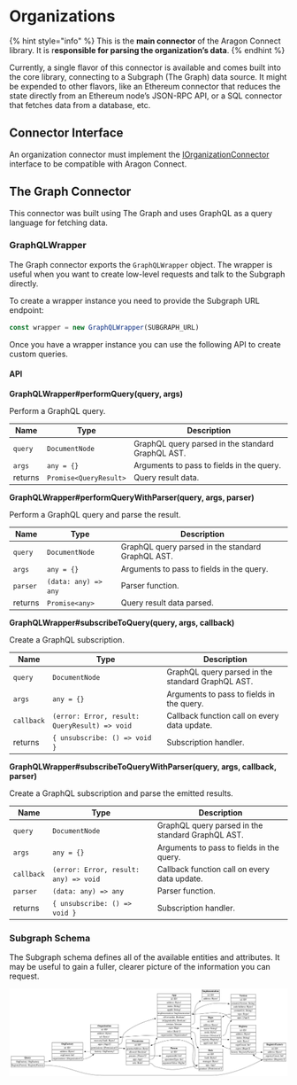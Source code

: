 # Organizations

{% hint style="info" %}
This is the **main connector** of the Aragon Connect library. It is r**esponsible for parsing the organization’s data**.
{% endhint %}

Currently, a single flavor of this connector is available and comes built into the core library, connecting to a Subgraph (The Graph) data source. It might be expended to other flavors, like an Ethereum connector that reduces the state directly from an Ethereum node’s JSON-RPC API, or a SQL connector that fetches data from a database, etc.

## Connector Interface

An organization connector must implement the [IOrganizationConnector](https://github.com/aragon/connect/blob/master/packages/connect-core/src/connections/IOrganizationConnector.ts) interface to be compatible with Aragon Connect.

## The Graph Connector

This connector was built using The Graph and uses GraphQL as a query language for fetching data.

### GraphQLWrapper

The Graph connector exports the `GraphQLWrapper` object. The wrapper is useful when you want to create low-level requests and talk to the Subgraph directly.

To create a wrapper instance you need to provide the Subgraph URL endpoint:

```javascript
const wrapper = new GraphQLWrapper(SUBGRAPH_URL)
```

Once you have a wrapper instance you can use the following API to create custom queries.

#### API

**GraphQLWrapper#performQuery(query, args)**

Perform a GraphQL query.

| Name    | Type                   | Description                                       |
| ------- | ---------------------- | ------------------------------------------------- |
| `query` | `DocumentNode`         | GraphQL query parsed in the standard GraphQL AST. |
| `args`  | `any = {}`             | Arguments to pass to fields in the query.         |
| returns | `Promise<QueryResult>` | Query result data.                                |



**GraphQLWrapper#performQueryWithParser(query, args, parser)**

Perform a GraphQL query and parse the result.

| Name     | Type                 | Description                                       |
| -------- | -------------------- | ------------------------------------------------- |
| `query`  | `DocumentNode`       | GraphQL query parsed in the standard GraphQL AST. |
| `args`   | `any = {}`           | Arguments to pass to fields in the query.         |
| `parser` | `(data: any) => any` | Parser function.                                  |
| returns  | `Promise<any>`       | Query result data parsed.                         |

**GraphQLWrapper#subscribeToQuery(query, args, callback)**

Create a GraphQL subscription.

| Name       | Type                                          | Description                                       |
| ---------- | --------------------------------------------- | ------------------------------------------------- |
| `query`    | `DocumentNode`                                | GraphQL query parsed in the standard GraphQL AST. |
| `args`     | `any = {}`                                    | Arguments to pass to fields in the query.         |
| `callback` | `(error: Error, result: QueryResult) => void` | Callback function call on every data update.      |
| returns    | `{ unsubscribe: () => void }`                 | Subscription handler.                             |



**GraphQLWrapper#subscribeToQueryWithParser(query, args, callback, parser)**

Create a GraphQL subscription and parse the emitted results.

| Name       | Type                                  | Description                                       |
| ---------- | ------------------------------------- | ------------------------------------------------- |
| `query`    | `DocumentNode`                        | GraphQL query parsed in the standard GraphQL AST. |
| `args`     | `any = {}`                            | Arguments to pass to fields in the query.         |
| `callback` | `(error: Error, result: any) => void` | Callback function call on every data update.      |
| `parser`   | `(data: any) => any`                  | Parser function.                                  |
| returns    | `{ unsubscribe: () => void }`         | Subscription handler.                             |

### Subgraph Schema

The Subgraph schema defines all of the available entities and attributes. It may be useful to gain a fuller, clearer picture of the information you can request.

![](<../../../../.gitbook/assets/image (2).png>)



